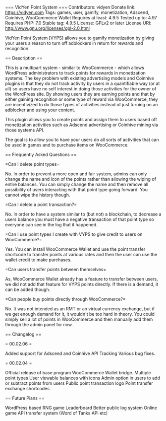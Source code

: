 === VidYen Point System ===
Contributors: vidyen
Donate link: https://vidyen.com
Tags: games, user, gamify, monetization, Adscend, Coinhive, WooCommerce Wallet
Requires at least: 4.9.5
Tested up to: 4.97
Requires PHP: 7.0
Stable tag: 4.9.5
License: GPLv2 or later
License URI: http://www.gnu.org/licenses/gpl-2.0.html

VidYen Point System [VYPS] allows you to gamify monetization by giving your users a reason to turn off adblockers in return for rewards and recognition.

== Description ==

This is a multipart system - similar to WooCommerce - which allows WordPress administrators to track points for rewards in monetization systems. The key problem with existing advertising models and Coinhive plugins is that they do not track activity by users in a quantifiable way (or at all) so users have no self interest in doing those activities for the owner of the WordPress site. By showing users they are earning points and that by either gaining recognition or some type of reward via WooCommerce, they are incentivized to do those types of activities instead of just turning on an adblocker and using your content.

This plugin allows you to create points and assign them to users based off monetization activities such as Adscend advertising or Coinhive mining via those systems API.

The goal is to allow you to have your users do all sorts of activities that can be used in games and to purchase items on WooCommerce.

== Frequently Asked Questions ==

=Can I delete point types=

No. In order to prevent a more open and fair system, admins can only change the name and icon of the points rather than allowing the wiping of entire balances. You can simply change the name and then remove all possibility of users interacting with that point type going forward. You cannot wipe the history though.

=Can I delete a point transaction?=

No. In order to have a system similar tp (but not) a blockchain, to decrease a users balance you must have a negative transaction of that point type so everyone can see in the log that it happened.

=Can I use point types I create with VYPS to give credit to users on WooCommerce?=

Yes. You can install WooCommerce Wallet and use the point transfer shortcode to transfer points at various rates and then the user can use the wallet credit to make purchases.

=Can users transfer points between themselves=

As, WooCommerce Wallet already has a feature to transfer between users, we did not add that feature for VYPS points directly. If there is a demand, it can be added though.

=Can people buy points directly through WooCommerce?=

No. It was not intended as an RMT or an virtual currency exchange, but if we get enough demand for it, it wouldn't be too hard in theory. You could simply sell a lot of points in WooCommerce and then manually add them through the admin panel for now.

== Changelog ==

= 00.02.06 =

Added support for Adscend and Coinhive API Tracking
Various bug fixes.

= 00.02.04 =

Official release of base program
WooCommerce Wallet bridge.
Multiple point types
User viewable balances with icons
Admin option in users to add or subtract points from users
Public point transaction logo
Point transfer exchange shortcodes.

== Future Plans ==

WordPress based RNG game
Leaderboard
Better public log system
Online game API transfer system (Word of Tanks API etc)
